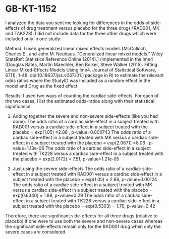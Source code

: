 # GB-KT-1152
I analyzed the data you sent me looking for differences in the odds of side-effects of drug treatment versus placebo for the three drugs (RAD001, MK and TAK228). I did not include data for the three other drugs which were included only in one study.

Method: I used generalized linear mixed effects models [McCulloch, Charles E., and John M. Neuhaus. "Generalized linear mixed models." Wiley StatsRef: Statistics Reference Online (2014).] (implemented in the lme4 [Douglas Bates, Martin Maechler, Ben Bolker, Steve Walker (2015). Fitting Linear Mixed-Effects Models Using lme4. Journal of Statistical Software, 67(1), 1-48. doi:10.18637/jss.v067.i01.] package in R) to estimate the relevant odds ratios where the StudyID was included as a random effect in the model and Drug as the fixed effect.

Results: I used two ways of counting the cardiac side-effects. For each of the two cases, I list the estimated odds-ratios along with their statistical significance.

1. Adding together the severe and non-severe side-effects (like you had done):
The odds ratio of a cardiac side-effect in a subject treated with RAD001 versus a cardiac side-effect in a subject treated with the placebo = exp(1.05) =2.86 , p-value=0.000743
The odds ratio of a cardiac side-effect in a subject treated with MK versus a cardiac side-effect in a subject treated with the placebo = exp(2.0871) =8.06 , p-value=1.13e-06
The odds ratio of a cardiac side-effect in a subject treated with TK228 versus a cardiac side-effect in a subject treated with the placebo = exp(2.0172) = 7.51, p-value=1.21e-05


2. Just using the severe side-effects
The odds ratio of a cardiac side-effect in a subject treated with RAD001 versus a cardiac side-effect in a subject treated with the placebo = exp(1.05) = 2.86, p-value=0.00124
The odds ratio of a cardiac side-effect in a subject treated with MK versus a cardiac side-effect in a subject treated with the placebo = exp(0.6346) = 1.88, p-value=0.29
The odds ratio of a cardiac side-effect in a subject treated with TK228 versus a cardiac side-effect in a subject treated with the placebo = exp(0.5303) = 1.70, p-value=0.42

Therefore, there are significant side-effects for all three drugs (relative to placebo) if one were to use both the severe and non-severe cases whereas the significant side-effects remain only for the RAD001 drug when only the severe cases are considered.
 

